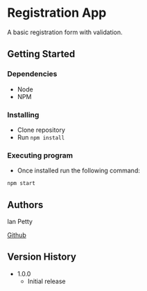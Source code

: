 # Registration App

A basic registration form with validation.
## Getting Started

### Dependencies

* Node
* NPM

### Installing

* Clone repository
* Run `npm install`

### Executing program

* Once installed run the following command:
```
npm start
```

## Authors

Ian Petty

[Github](https://github.com/ipetty14)

## Version History

* 1.0.0
    * Initial release

